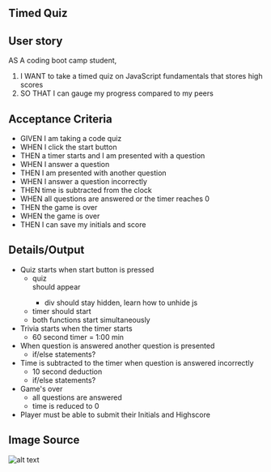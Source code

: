 ## Timed Quiz


## User story
AS A coding boot camp student,
1. I WANT to take a timed quiz on JavaScript fundamentals that stores high      scores
2. SO THAT I can gauge my progress compared to my peers


## Acceptance Criteria
- GIVEN I am taking a code quiz
- WHEN I click the start button
- THEN a timer starts and I am presented with a question
- WHEN I answer a question
- THEN I am presented with another question
- WHEN I answer a question incorrectly
- THEN time is subtracted from the clock
- WHEN all questions are answered or the timer reaches 0
- THEN the game is over
- WHEN the game is over
- THEN I can save my initials and score



## Details/Output
- Quiz starts when start button is pressed
    - quiz <div> should appear
        - div should stay hidden, learn how to unhide js
    - timer should start
    - both functions start simultaneously
- Trivia starts when the timer starts
    - 60 second timer = 1:00 min
- When question is answered another question is presented
    - if/else statements?
- Time is subtracted to the timer when question is answered incorrectly
    - 10 second deduction
    - if/else statements?
- Game's over
    - all questions are answered
    - time is reduced to 0
- Player must be able to submit their Initials and Highscore

## Image Source
![alt text](http://url/to/img.png)